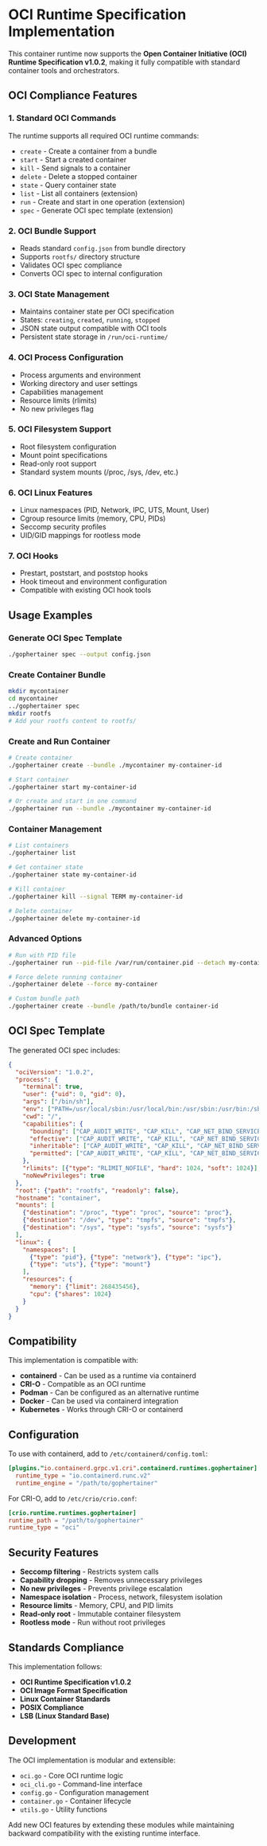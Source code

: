 # OCI Runtime Specification Implementation

This container runtime now supports the **Open Container Initiative (OCI) Runtime Specification v1.0.2**, making it fully compatible with standard container tools and orchestrators.

## OCI Compliance Features

### 1. **Standard OCI Commands**

The runtime supports all required OCI runtime commands:

- `create` - Create a container from a bundle
- `start` - Start a created container  
- `kill` - Send signals to a container
- `delete` - Delete a stopped container
- `state` - Query container state
- `list` - List all containers (extension)
- `run` - Create and start in one operation (extension)
- `spec` - Generate OCI spec template (extension)

### 2. **OCI Bundle Support**

- Reads standard `config.json` from bundle directory
- Supports `rootfs/` directory structure
- Validates OCI spec compliance
- Converts OCI spec to internal configuration

### 3. **OCI State Management**

- Maintains container state per OCI specification
- States: `creating`, `created`, `running`, `stopped`
- JSON state output compatible with OCI tools
- Persistent state storage in `/run/oci-runtime/`

### 4. **OCI Process Configuration**

- Process arguments and environment
- Working directory and user settings
- Capabilities management
- Resource limits (rlimits)
- No new privileges flag

### 5. **OCI Filesystem Support**

- Root filesystem configuration
- Mount point specifications
- Read-only root support
- Standard system mounts (/proc, /sys, /dev, etc.)

### 6. **OCI Linux Features**

- Linux namespaces (PID, Network, IPC, UTS, Mount, User)
- Cgroup resource limits (memory, CPU, PIDs)
- Seccomp security profiles
- UID/GID mappings for rootless mode

### 7. **OCI Hooks**

- Prestart, poststart, and poststop hooks
- Hook timeout and environment configuration
- Compatible with existing OCI hook tools

## Usage Examples

### Generate OCI Spec Template
```bash
./gophertainer spec --output config.json
```

### Create Container Bundle
```bash
mkdir mycontainer
cd mycontainer
../gophertainer spec
mkdir rootfs
# Add your rootfs content to rootfs/
```

### Create and Run Container
```bash
# Create container
./gophertainer create --bundle ./mycontainer my-container-id

# Start container
./gophertainer start my-container-id

# Or create and start in one command
./gophertainer run --bundle ./mycontainer my-container-id
```

### Container Management
```bash
# List containers
./gophertainer list

# Get container state
./gophertainer state my-container-id

# Kill container
./gophertainer kill --signal TERM my-container-id

# Delete container
./gophertainer delete my-container-id
```

### Advanced Options
```bash
# Run with PID file
./gophertainer run --pid-file /var/run/container.pid --detach my-container

# Force delete running container
./gophertainer delete --force my-container

# Custom bundle path
./gophertainer create --bundle /path/to/bundle container-id
```

## OCI Spec Template

The generated OCI spec includes:

```json
{
  "ociVersion": "1.0.2",
  "process": {
    "terminal": true,
    "user": {"uid": 0, "gid": 0},
    "args": ["/bin/sh"],
    "env": ["PATH=/usr/local/sbin:/usr/local/bin:/usr/sbin:/usr/bin:/sbin:/bin"],
    "cwd": "/",
    "capabilities": {
      "bounding": ["CAP_AUDIT_WRITE", "CAP_KILL", "CAP_NET_BIND_SERVICE"],
      "effective": ["CAP_AUDIT_WRITE", "CAP_KILL", "CAP_NET_BIND_SERVICE"],
      "inheritable": ["CAP_AUDIT_WRITE", "CAP_KILL", "CAP_NET_BIND_SERVICE"],
      "permitted": ["CAP_AUDIT_WRITE", "CAP_KILL", "CAP_NET_BIND_SERVICE"]
    },
    "rlimits": [{"type": "RLIMIT_NOFILE", "hard": 1024, "soft": 1024}],
    "noNewPrivileges": true
  },
  "root": {"path": "rootfs", "readonly": false},
  "hostname": "container",
  "mounts": [
    {"destination": "/proc", "type": "proc", "source": "proc"},
    {"destination": "/dev", "type": "tmpfs", "source": "tmpfs"},
    {"destination": "/sys", "type": "sysfs", "source": "sysfs"}
  ],
  "linux": {
    "namespaces": [
      {"type": "pid"}, {"type": "network"}, {"type": "ipc"},
      {"type": "uts"}, {"type": "mount"}
    ],
    "resources": {
      "memory": {"limit": 268435456},
      "cpu": {"shares": 1024}
    }
  }
}
```

## Compatibility

This implementation is compatible with:

- **containerd** - Can be used as a runtime via containerd
- **CRI-O** - Compatible as an OCI runtime
- **Podman** - Can be configured as an alternative runtime
- **Docker** - Can be used via containerd integration
- **Kubernetes** - Works through CRI-O or containerd

## Configuration

To use with containerd, add to `/etc/containerd/config.toml`:

```toml
[plugins."io.containerd.grpc.v1.cri".containerd.runtimes.gophertainer]
  runtime_type = "io.containerd.runc.v2"
  runtime_engine = "/path/to/gophertainer"
```

For CRI-O, add to `/etc/crio/crio.conf`:

```toml
[crio.runtime.runtimes.gophertainer]
runtime_path = "/path/to/gophertainer"
runtime_type = "oci"
```

## Security Features

- **Seccomp filtering** - Restricts system calls
- **Capability dropping** - Removes unnecessary privileges  
- **No new privileges** - Prevents privilege escalation
- **Namespace isolation** - Process, network, filesystem isolation
- **Resource limits** - Memory, CPU, and PID limits
- **Read-only root** - Immutable container filesystem
- **Rootless mode** - Run without root privileges

## Standards Compliance

This implementation follows:

- **OCI Runtime Specification v1.0.2**
- **OCI Image Format Specification**
- **Linux Container Standards**
- **POSIX Compliance**
- **LSB (Linux Standard Base)**

## Development

The OCI implementation is modular and extensible:

- `oci.go` - Core OCI runtime logic
- `oci_cli.go` - Command-line interface
- `config.go` - Configuration management
- `container.go` - Container lifecycle
- `utils.go` - Utility functions

Add new OCI features by extending these modules while maintaining backward compatibility with the existing runtime interface.